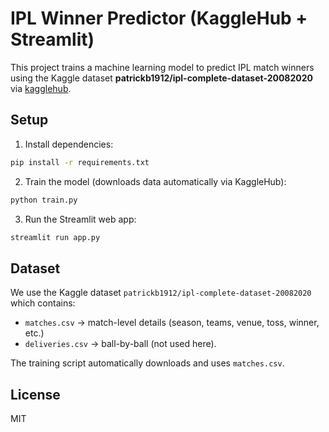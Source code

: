 # IPL Winner Predictor (KaggleHub + Streamlit)

This project trains a machine learning model to predict IPL match winners using the Kaggle dataset
**patrickb1912/ipl-complete-dataset-20082020** via [kagglehub](https://github.com/Kaggle/kagglehub).

## Setup

1. Install dependencies:
```bash
pip install -r requirements.txt
```

2. Train the model (downloads data automatically via KaggleHub):
```bash
python train.py
```

3. Run the Streamlit web app:
```bash
streamlit run app.py
```

## Dataset

We use the Kaggle dataset `patrickb1912/ipl-complete-dataset-20082020` which contains:
- `matches.csv` → match-level details (season, teams, venue, toss, winner, etc.)
- `deliveries.csv` → ball-by-ball (not used here).

The training script automatically downloads and uses `matches.csv`.

## License
MIT
